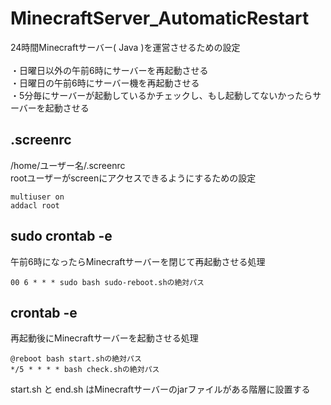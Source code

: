 # MinecraftServer_AutomaticRestart
24時間Minecraftサーバー( Java )を運営させるための設定
<br>
<br>
・日曜日以外の午前6時にサーバーを再起動させる
<br>
・日曜日の午前6時にサーバー機を再起動させる
<br>
・5分毎にサーバーが起動しているかチェックし、もし起動してないかったらサーバーを起動させる

## .screenrc
/home/ユーザー名/.screenrc
<br>
rootユーザーがscreenにアクセスできるようにするための設定
```screenrc:.screenrc
multiuser on
addacl root
```

## sudo crontab -e
午前6時になったらMinecraftサーバーを閉じて再起動させる処理
```
00 6 * * * sudo bash sudo-reboot.shの絶対パス
```

## crontab -e
再起動後にMinecraftサーバーを起動させる処理
```
@reboot bash start.shの絶対パス
*/5 * * * * bash check.shの絶対パス
```

start.sh と end.sh はMinecraftサーバーのjarファイルがある階層に設置する
